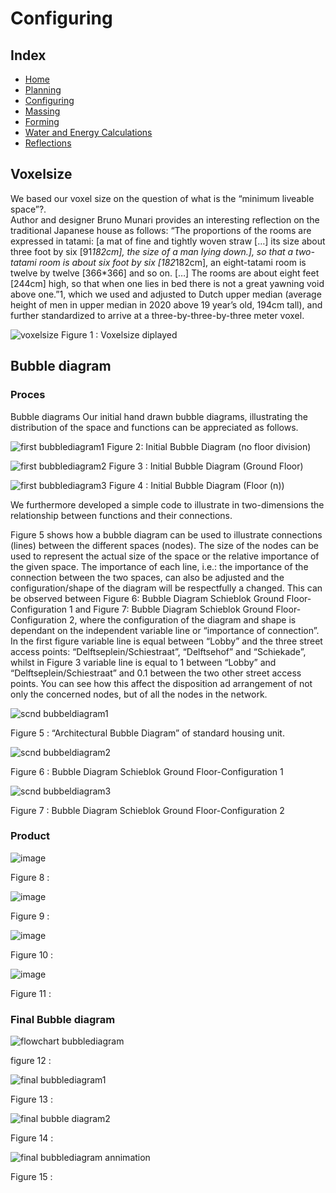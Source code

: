 # Configuring

## Index
- [Home](https://jeroentudelft.github.io/)
- [Planning](https://jeroentudelft.github.io/webpages/planning)
- [Configuring](https://jeroentudelft.github.io/webpages/configuring)
- [Massing](https://jeroentudelft.github.io/webpages/massing)
- [Forming](https://jeroentudelft.github.io/webpages/forming)
- [Water and Energy Calculations](https://jeroentudelft.github.io/webpages/waterandenergycalculations)
- [Reflections](https://jeroentudelft.github.io/webpages/reflections)



## Voxelsize
We based our voxel size on the question of what is the “minimum liveable space”?.  
Author and designer Bruno Munari provides an interesting reflection on the traditional Japanese house as follows: 
“The proportions of the rooms are expressed in tatami: [a mat of fine and tightly woven straw […] its size about three foot by six [91*182cm], the size of a man lying down.], so that a two-tatami room is about six foot by six [182*182cm], an eight-tatami room is twelve by twelve [366*366] and so on. […] The rooms are about eight feet [244cm] high, so that when one lies in bed there is not a great yawning void above one.”1, which we used and adjusted to Dutch upper median (average height of men in upper median in 2020 above 19 year’s old, 194cm tall), and further standardized to arrive at a three-by-three-by-three meter voxel.

![voxelsize](https://github.com/user-attachments/assets/a2f754a6-8ac9-4d95-a2ee-8810c5068083)
Figure 1 : Voxelsize diplayed


## Bubble diagram
### Proces

Bubble diagrams
Our initial hand drawn bubble diagrams, illustrating the distribution of the space and functions can be appreciated as follows.

![first bubblediagram1](https://github.com/user-attachments/assets/b608ba38-3c84-4ce6-8dc2-539be0dba4de)
Figure 2: Initial Bubble Diagram (no floor division)


![first bubblediagram2](https://github.com/user-attachments/assets/cbe3d8ba-4091-4017-840c-dab248edc2e1)
Figure 3 : Initial Bubble Diagram (Ground Floor)


![first bubblediagram3](https://github.com/user-attachments/assets/0dd4559b-39d7-4c00-92f0-6d9e1384b4fd)
Figure 4 : Initial Bubble Diagram (Floor (n))


We furthermore developed a simple code to illustrate in two-dimensions the relationship between functions and their connections. 

Figure 5 shows how a bubble diagram can be used to illustrate connections (lines) between the different spaces (nodes). The size of the nodes can be used to represent the actual size of the space or the relative importance of the given space. The importance of each line, i.e.: the importance of the connection between the two spaces, can also be adjusted and the configuration/shape of the diagram will be respectfully a changed. This can be observed between Figure 6: Bubble Diagram Schieblok Ground Floor-Configuration 1 and Figure 7: Bubble Diagram Schieblok Ground Floor-Configuration 2, where the configuration of the diagram and shape is dependant on the independent variable line or “importance of connection”. In the first figure variable line is equal between “Lobby” and the three street access points: “Delftseplein/Schiestraat”, “Delftsehof” and “Schiekade”, whilst in Figure 3 variable line is equal to 1 between “Lobby” and “Delftseplein/Schiestraat” and 0.1 between the two other street access points. You can see how this affect the disposition ad arrangement of not only the concerned nodes, but of all the nodes in the network.

![scnd bubbeldiagram1](https://github.com/user-attachments/assets/3ce916e6-8d6f-4e8d-a489-3f63e76fad18)

Figure 5 : “Architectural Bubble Diagram” of standard housing unit.


![scnd bubbeldiagram2](https://github.com/user-attachments/assets/1071e24d-bde9-48b7-b4af-3ad7393a3eae)

Figure 6 : Bubble Diagram Schieblok Ground Floor-Configuration 1


![scnd bubbeldiagram3](https://github.com/user-attachments/assets/18190eb2-969b-4240-b84c-61784f6b1702)

Figure 7 : Bubble Diagram Schieblok Ground Floor-Configuration 2



### Product


![image](https://github.com/user-attachments/assets/d87dd5f0-65a9-4f2e-9734-ee8c5f6e7805)

Figure 8 : 


![image](https://github.com/user-attachments/assets/025d6f99-ebe8-405c-8d8e-0f20f63f21e6)

Figure 9 : 


![image](https://github.com/user-attachments/assets/0b1a3e24-0195-4f74-b230-9cb681e958f0)

Figure 10 : 


![image](https://github.com/user-attachments/assets/d0e4b888-939b-45e7-92bb-2c18753b7837)

Figure 11 : 


### Final Bubble diagram

![flowchart bubblediagram](https://github.com/user-attachments/assets/2c2eaa98-2ab9-4ecc-b8a9-6b7dfdf78b96)

figure 12 : 


![final bubblediagram1](https://github.com/user-attachments/assets/4f01ff2e-422e-496c-86dd-59f86dcc6961)

Figure 13 : 


![final bubble diagram2](https://github.com/user-attachments/assets/44d8e5a3-aae5-4bfb-8944-da65985604b7)

Figure 14 :


![final bubblediagram annimation](https://github.com/user-attachments/assets/02d1149b-8a7f-4c2f-8b26-1c91ac47244c)

Figure 15 : 




